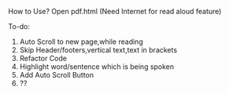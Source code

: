 How to Use?
Open pdf.html (Need Internet for read aloud feature)

To-do:
1. Auto Scroll to new page,while reading
2. Skip Header/footers,vertical text,text in brackets
3. Refactor Code
4. Highlight word/sentence which is being spoken
5. Add Auto Scroll Button
6. ??
